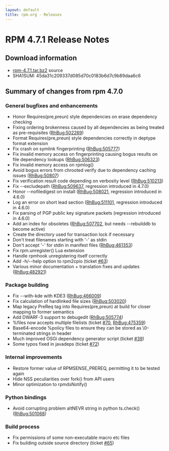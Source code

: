 ```yaml
---
layout: default
title: rpm.org - Releases
---
```


# RPM 4.7.1 Release Notes



## Download information
 * [rpm-4.7.1.tar.bz2](https://ftp.osuosl.org/pub/rpm/releases/historical/rpm-4.7.x/rpm-4.7.1.tar.bz2) source
 * SHA1SUM: 45da31c209337d085d70c0183b6d7c9b89daa6c6

## Summary of changes from rpm 4.7.0

### General bugfixes and enhancements
  
 * Honor Requires(pre,preun) style dependencies on erase dependency checking
 * Fixing ordering brokenness caused by all dependencies as being treated as pre-requisites ([RhBug:502269](https://bugzilla.redhat.com/show_bug.cgi?id=502269))
 * Format Requires(pre,preun) style dependencies correctly in deptype format extension
 * Fix crash on symlink fingerprinting ([RhBug:505777](https://bugzilla.redhat.com/show_bug.cgi?id=505777))
 * Fix invalid memory access on fingerprinting causing bogus results on file dependency lookups ([RhBug:506323](https://bugzilla.redhat.com/show_bug.cgi?id=506323))
 * Fix invalid memory access on rpmlog()
 * Avoid bogus errors from chrooted verify due to dependency caching issues ([RhBug:50807](https://bugzilla.redhat.com/show_bug.cgi?id=50807))
 * Fix verification result code depending on verbosity level ([RhBug:510213](https://bugzilla.redhat.com/show_bug.cgi?id=510213))
 * Fix --excludepath ([RhBug:509637](https://bugzilla.redhat.com/show_bug.cgi?id=509637), regression introduced in 4.7.0)
 * Honor --nofiledigest on install ([RhBug:508021](https://bugzilla.redhat.com/show_bug.cgi?id=508021), regression introduced in 4.6.0)
 * Log an error on short lead section ([RhBug:511101](https://bugzilla.redhat.com/show_bug.cgi?id=511101), regression introduced in 4.6.0)
 * Fix parsing of PGP public key signature packets (regression introduced in 4.6.0)
 * Add an index for obsoletes ([RhBug:507702](https://bugzilla.redhat.com/show_bug.cgi?id=507702), but needs --rebuilddb to become active)
 * Create the directory used for transaction lock if necessary
 * Don't treat filenames starting with '-' as stdin
 * Don't accept '-' for stdin in manifest files ([RhBug:461353](https://bugzilla.redhat.com/show_bug.cgi?id=461353))
 * Fix rpm.unregister() Lua extension
 * Handle rpmhook unregistering itself correctly
 * Add -h/--help option to rpm2cpio (ticket [#63](https://rpm.org/ticket/63))
 * Various minor documentation + translation fixes and updates ([RhBug:482921](https://bugzilla.redhat.com/show_bug.cgi?id=482921))

### Package building
 * Fix --with-kde with KDE3 ([RhBug:466009](https://bugzilla.redhat.com/show_bug.cgi?id=466009))
 * Fix calculation of hardlinked file sizes ([RhBug:503020](https://bugzilla.redhat.com/show_bug.cgi?id=503020))
 * Map legacy PreReq tag into Requires(pre,preun) at build for closer mapping to former semantics
 * Add DWARF-3 support to debugedit ([RhBug:505774](https://bugzilla.redhat.com/show_bug.cgi?id=505774))
 * %files now accepts multiple filelists (ticket [#70](https://rpm.org/ticket/70), [RhBug:475359](https://bugzilla.redhat.com/show_bug.cgi?id=475359))
 * Base64-encode %policy files to ensure they can be stored as \0-terminated strings in header
 * Much improved OSGi dependency generator script (ticket [#39](https://rpm.org/ticket/39))
 * Some typos fixed in javadeps (ticket [#72](https://rpm.org/ticket/72))

### Internal improvements
 * Restore former value of RPMSENSE_PREREQ, permitting it to be tested again
 * Hide NSS peculiarities over fork() from API users
 * Minor optimization to rpmdsNotify()
 
### Python bindings
 * Avoid corrupting problem altNEVR string in python ts.check() ([RhBug:501068](https://bugzilla.redhat.com/show_bug.cgi?id=501068))

### Build process
 * Fix permissions of some non-executable macro etc files
 * Fix building outside source directory (ticket [#65](https://rpm.org/ticket/65))